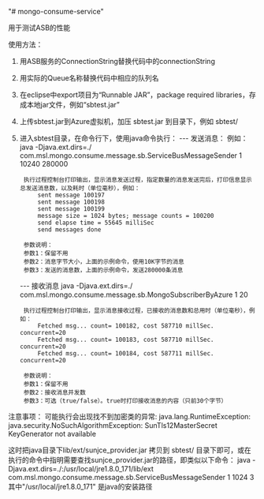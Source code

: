 ﻿"# mongo-consume-service" 

用于测试ASB的性能

使用方法：

1. 用ASB服务的ConnectionString替换代码中的connectionString
2. 用实际的Queue名称替换代码中相应的队列名
3. 在eclipse中export项目为“Runnable JAR”，package required libraries，存成本地jar文件，例如“sbtest.jar”
4. 上传sbtest.jar到Azure虚拟机，加压 sbtest.jar 到目录下，例如 sbtest/
5. 进入sbtest目录，在命令行下，使用java命令执行：
    --- 发送消息：
	    例如： java -Djava.ext.dirs=./ com.msl.mongo.consume.message.sb.ServiceBusMessageSender 1 10240 280000
		 
		执行过程控制台打印输出，显示消息发送过程，指定数量的消息发送完后，打印信息显示总发送消息数，以及耗时（单位毫秒），例如：
			sent message 100197
			sent message 100198
			sent message 100199
			message size = 1024 bytes; message counts = 100200
			send elapse time = 55645 milliSec
			send messages done
		
		参数说明：
		参数1：保留不用
		参数2：消息字节大小，上面的示例命令，使用10K字节的消息
		参数3：发送的消息数，上面的示例命令，发送280000条消息
		 
    --- 接收消息
	    java -Djava.ext.dirs=./ com.msl.mongo.consume.message.sb.MongoSubscriberByAzure 1 20

		执行过程控制台打印输出，显示消息接收过程，已接收的消息数和总用时（单位毫秒），例如：
			Fetched msg... count= 100182, cost 587710 millSec. concurrent=20
			Fetched msg... count= 100183, cost 587710 millSec. concurrent=20
			Fetched msg... count= 100184, cost 587711 millSec. concurrent=20

		参数说明：
		参数1：保留不用
		参数2：接收消息并发数
		参数3：可选（true/false）。true时打印接收消息的内容（只前30个字节）
		
注意事项：
可能执行会出现找不到加密类的异常:
    java.lang.RuntimeException: java.security.NoSuchAlgorithmException: SunTls12MasterSecret KeyGenerator not available

这时把java目录下lib/ext/sunjce_provider.jar 拷贝到 sbtest/ 目录下即可，或在执行的命令中指明需要查找sunjce_provider.jar的路径，即类似以下命令：
    java -Djava.ext.dirs=./:/usr/local/jre1.8.0_171/lib/ext  com.msl.mongo.consume.message.sb.ServiceBusMessageSender 1 1024 3
其中"/usr/local/jre1.8.0_171" 是java的安装路径
